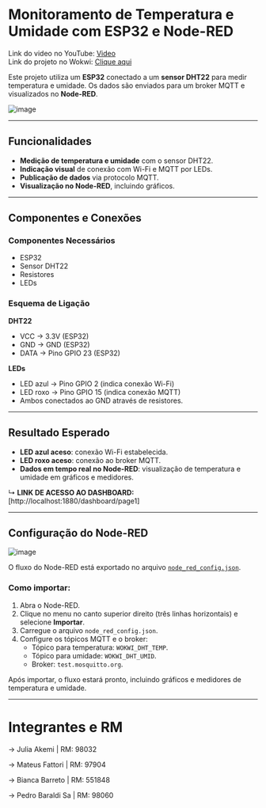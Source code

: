 # Monitoramento de Temperatura e Umidade com ESP32 e Node-RED
Link do video no YouTube: [Video](https://youtu.be/Scx7vx8w3jU)  
Link do projeto no Wokwi: [Clique aqui](https://wokwi.com/projects/414485137960169473) 

Este projeto utiliza um **ESP32** conectado a um **sensor DHT22** para medir temperatura e umidade. Os dados são enviados para um broker MQTT e visualizados no **Node-RED**.

![image](https://github.com/user-attachments/assets/3eeb27c5-dd93-484e-ae5c-7fa9d2ced43d)

---

## Funcionalidades

- **Medição de temperatura e umidade** com o sensor DHT22.  
- **Indicação visual** de conexão com Wi-Fi e MQTT por LEDs.  
- **Publicação de dados** via protocolo MQTT.  
- **Visualização no Node-RED**, incluindo gráficos.

---

## Componentes e Conexões

### Componentes Necessários

- ESP32  
- Sensor DHT22  
- Resistores  
- LEDs  

### Esquema de Ligação  

**DHT22**  
- VCC → 3.3V (ESP32)  
- GND → GND (ESP32)  
- DATA → Pino GPIO 23 (ESP32)  

**LEDs**  
- LED azul → Pino GPIO 2 (indica conexão Wi-Fi)  
- LED roxo → Pino GPIO 15 (indica conexão MQTT)  
- Ambos conectados ao GND através de resistores.  

---

## Resultado Esperado  

- **LED azul aceso**: conexão Wi-Fi estabelecida.  
- **LED roxo aceso**: conexão ao broker MQTT.  
- **Dados em tempo real no Node-RED**: visualização de temperatura e umidade em gráficos e medidores.

↳ **LINK DE ACESSO AO DASHBOARD:** [http://localhost:1880/dashboard/page1]  


---

## Configuração do Node-RED  

![image](https://github.com/user-attachments/assets/05b1346e-2264-4496-9fd1-422649eddc0d)

O fluxo do Node-RED está exportado no arquivo [`node_red_config.json`](https://github.com/pedrobaraldi/GS-IoT/blob/main/node_red_config.json).  

### Como importar:  

1. Abra o Node-RED.  
2. Clique no menu no canto superior direito (três linhas horizontais) e selecione **Importar**.  
3. Carregue o arquivo `node_red_config.json`.  
4. Configure os tópicos MQTT e o broker:
   - Tópico para temperatura: `WOKWI_DHT_TEMP`.  
   - Tópico para umidade: `WOKWI_DHT_UMID`.  
   - Broker: `test.mosquitto.org`.  

Após importar, o fluxo estará pronto, incluindo gráficos e medidores de temperatura e umidade.  

---
# Integrantes e RM
-> Julia Akemi | RM: 98032

-> Mateus Fattori | RM: 97904 

-> Bianca Barreto | RM: 551848

-> Pedro Baraldi Sa | RM: 98060
